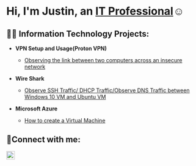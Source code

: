 <h1>Hi, I'm Justin, an <a href=https://www.linkedin.com/feed/>IT Professional</a>☺</h1>

<h2>👨‍💻 Information Technology Projects:</h2>

- <b>VPN Setup and Usage(Proton VPN)</b>
  - [Observing the link between two computers across an insecure network](https://github.com/justin-colon/VPN-Setup-Usage)

 - <b>Wire Shark</b>
    - [Observe SSH Traffic/ DHCP Traffic/Observe DNS Traffic between Windows 10 VM and Ubuntu VM](https://github.com/justin-colon/wire-shark)
  

- <b>Microsoft Azure</b>
  - [How to create a Virtual Machine ](https://github.com/justin-colon/microsoft-azure)
  

<h2>🤳Connect with me:</h2>


[<img align="left" alt="Josh | LinkedIn" width="22px" src="https://cdn.jsdelivr.net/npm/simple-icons@v3/icons/linkedin.svg" />][linkedin]



[linkedin]:https://www.linkedin.com/feed/
